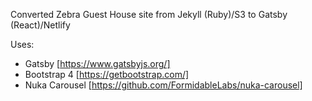 Converted Zebra Guest House site from Jekyll (Ruby)/S3 to Gatsby (React)/Netlify

Uses: 
- Gatsby [https://www.gatsbyjs.org/] 
- Bootstrap 4 [https://getbootstrap.com/]
- Nuka Carousel [https://github.com/FormidableLabs/nuka-carousel]